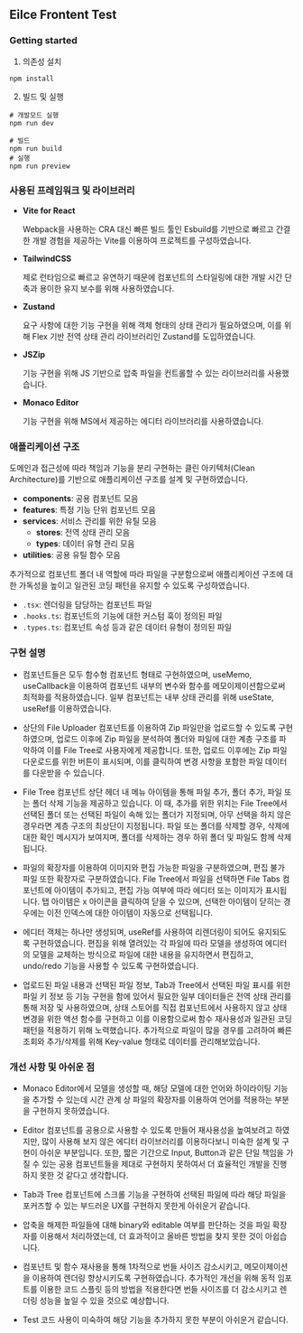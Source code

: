 ## Eilce Frontent Test

### Getting started

1. 의존성 설치

```shell
npm install
```

2. 빌드 및 실행

```shell
# 개발모드 실행
npm run dev

# 빌드
npm run build
# 실행
npm run preview
```

### 사용된 프레임워크 및 라이브러리

- **Vite for React**

  Webpack을 사용하는 CRA 대신 빠른 빌드 툴인 Esbuild를 기반으로 빠르고 간결한 개발 경험을 제공하는 Vite를 이용하여 프로젝트를 구성하였습니다.

- **TailwindCSS**

  제로 런타임으로 빠르고 유연하기 때문에 컴포넌트의 스타일링에 대한 개발 시간 단축과 용이한 유지 보수를 위해 사용하였습니다.

- **Zustand**

  요구 사항에 대한 기능 구현을 위해 객체 형태의 상태 관리가 필요하였으며, 이를 위해 Flex 기반 전역 상태 관리 라이브러리인 Zustand를 도입하였습니다.

- **JSZip**

  기능 구현을 위해 JS 기반으로 압축 파일을 컨트롤할 수 있는 라이브러리를 사용했습니다.

- **Monaco Editor**

  기능 구현을 위해 MS에서 제공하는 에디터 라이브러리를 사용하였습니다.

### 애플리케이션 구조

도메인과 접근성에 따라 책임과 기능을 분리 구현하는 클린 아키텍처(Clean Architecture)를 기반으로 애플리케이션 구조를 설계 및 구현하였습니다.

- **components**: 공용 컴포넌트 모음
- **features**: 특정 기능 단위 컴포넌트 모음
- **services**: 서비스 관리를 위한 유틸 모음
  - **stores**: 전역 상태 관리 모음
  - **types**: 데이터 유형 관리 모음
- **utilities**: 공용 유틸 함수 모음

추가적으로 컴포넌트 폴더 내 역할에 따라 파일을 구분함으로써 애플리케이션 구조에 대한 가독성을 높이고 일관된 코딩 패턴을 유지할 수 있도록 구성하였습니다.

- `.tsx`: 렌더링을 담당하는 컴포넌트 파일
- `.hooks.ts`: 컴포넌트의 기능에 대한 커스텀 훅이 정의된 파일
- `.types.ts`: 컴포넌트 속성 등과 같은 데이터 유형이 정의된 파일

### 구현 설명

- 컴포넌트들은 모두 함수형 컴포넌트 형태로 구현하였으며, useMemo, useCallback을 이용하여 컴포넌트 내부의 변수와 함수를 메모이제이션함으로써 최적화를 적용하였습니다. 일부 컴포넌트는 내부 상태 관리를 위해 useState, useRef를 이용하였습니다.

- 상단의 File Uploader 컴포넌트를 이용하여 Zip 파일만을 업로드할 수 있도록 구현하였으며, 업로드 이후에 Zip 파일을 분석하여 폴더와 파일에 대한 계층 구조를 파악하여 이를 File Tree로 사용자에게 제공합니다. 또한, 업로드 이후에는 Zip 파일 다운로드를 위한 버튼이 표시되며, 이를 클릭하여 변경 사항을 포함한 파일 데이터를 다운받을 수 있습니다.

- File Tree 컴포넌트 상단 헤더 내 메뉴 아이템을 통해 파일 추가, 폴더 추가, 파일 또는 폴더 삭제 기능을 제공하고 있습니다. 이 때, 추가를 위한 위치는 File Tree에서 선택된 폴더 또는 선택된 파일이 속해 있는 폴더가 지정되며, 아무 선택을 하지 않은 경우라면 계층 구조의 최상단이 지정됩니다. 파일 또는 폴더를 삭제할 경우, 삭제에 대한 확인 메시지가 보여지며, 폴더를 삭제하는 경우 하위 폴더 및 파일도 함께 삭제됩니다.

- 파일의 확장자를 이용하여 이미지와 편집 가능한 파일을 구분하였으며, 편집 불가 파일 또한 확장자로 구분하였습니다. File Tree에서 파일을 선택하면 File Tabs 컴포넌트에 아이템이 추가되고, 편집 가능 여부에 따라 에디터 또는 이미지가 표시됩니다. 탭 아이템은 x 아이콘을 클릭하여 닫을 수 있으며, 선택한 아이템이 닫히는 경우에는 이전 인덱스에 대한 아이템이 자동으로 선택됩니다.

- 에디터 객체는 하나만 생성되며, useRef를 사용하여 리렌더링이 되어도 유지되도록 구현하였습니다. 편집을 위해 열려있는 각 파일에 따라 모델을 생성하여 에디터의 모델을 교체하는 방식으로 파일에 대한 내용을 유지하면서 편집하고, undo/redo 기능을 사용할 수 있도록 구현하였습니다.

- 업로드된 파일 내용과 선택된 파일 정보, Tab과 Tree에서 선택된 파일 표시를 위한 파일 키 정보 등 기능 구현을 함에 있어서 필요한 일부 데이터들은 전역 상태 관리를 통해 저장 및 사용하였으며, 상태 스토어를 직접 컴포넌트에서 사용하지 않고 상태 변경을 위한 액션 함수를 구현하고 이를 이용함으로써 함수 재사용성과 일관된 코딩 패턴을 적용하기 위해 노력했습니다. 추가적으로 파일이 많을 경우를 고려하여 빠른 조회와 추가/삭제를 위해 Key-value 형태로 데이터를 관리해보았습니다.

### 개선 사항 및 아쉬운 점

- Monaco Editor에서 모델을 생성할 때, 해당 모델에 대한 언어와 하이라이팅 기능을 추가할 수 있는데 시간 관계 상 파일의 확장자를 이용하여 언어를 적용하는 부분을 구현하지 못하였습니다.

- Editor 컴포넌트를 공용으로 사용할 수 있도록 만들어 재사용성을 높여보려고 하였지만, 많이 사용해 보지 않은 에디터 라이브러리를 이용하다보니 미숙한 설계 및 구현이 아쉬운 부분입니다. 또한, 짧은 기간으로 Input, Button과 같은 단일 책임을 가질 수 있는 공용 컴포넌트들을 제대로 구현하지 못하여서 더 효율적인 개발을 진행하지 못한 것 같다고 생각합니다.

- Tab과 Tree 컴포넌트에 스크롤 기능을 구현하여 선택된 파일에 따라 해당 파일을 포커즈할 수 있는 부드러운 UX를 구현하지 못한게 아쉬운거 같습니다.

- 압축을 해제한 파일들에 대해 binary와 editable 여부를 판단하는 것을 파일 확장자를 이용해서 처리하였는데, 더 효과적이고 올바른 방법을 찾지 못한 것이 아쉽습니다.

- 컴포넌트 및 함수 재사용을 통해 1차적으로 번들 사이즈 감소시키고, 메모이제이션을 이용하여 렌더링 향상시키도록 구현하였습니다. 추가적인 개선을 위해 동적 임포트를 이용한 코드 스플릿 등의 방법을 적용한다면 번들 사이즈를 더 감소시키고 렌더링 성능을 높일 수 있을 것으로 예상합니다.

- Test 코드 사용이 미숙하여 해당 기능을 추가하지 못한 부분이 아쉬운거 같습니다.
